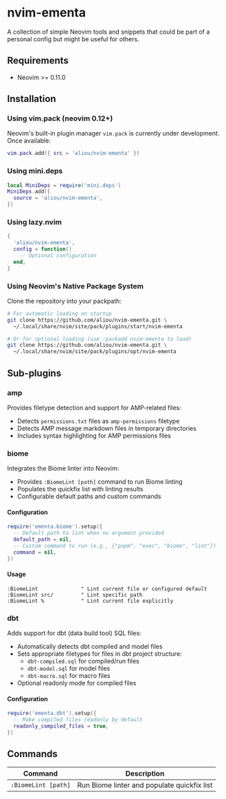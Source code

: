 # nvim-ementa

A collection of simple Neovim tools and snippets that could be part of a personal config but might be useful for others.

## Requirements

- Neovim >= 0.11.0

## Installation

### Using vim.pack (neovim 0.12+)

Neovim's built-in plugin manager `vim.pack` is currently under development. Once available:

```lua
vim.pack.add({ src = 'aliou/nvim-ementa' })
```

### Using mini.deps

```lua
local MiniDeps = require('mini.deps')
MiniDeps.add({
  source = 'aliou/nvim-ementa',
})
```

### Using lazy.nvim

```lua
{
  'aliou/nvim-ementa',
  config = function()
    -- Optional configuration
  end,
}
```

### Using Neovim's Native Package System

Clone the repository into your packpath:

```bash
# For automatic loading on startup
git clone https://github.com/aliou/nvim-ementa.git \
  ~/.local/share/nvim/site/pack/plugins/start/nvim-ementa

# Or for optional loading (use :packadd nvim-ementa to load)
git clone https://github.com/aliou/nvim-ementa.git \
  ~/.local/share/nvim/site/pack/plugins/opt/nvim-ementa
```

## Sub-plugins

### amp

Provides filetype detection and support for AMP-related files:
- Detects `permissions.txt` files as `amp-permissions` filetype
- Detects AMP message markdown files in temporary directories
- Includes syntax highlighting for AMP permissions files

### biome

Integrates the Biome linter into Neovim:
- Provides `:BiomeLint [path]` command to run Biome linting
- Populates the quickfix list with linting results
- Configurable default paths and custom commands

#### Configuration

```lua
require('ementa.biome').setup({
  -- Default path to lint when no argument provided
  default_path = nil,
  -- Custom command to run (e.g., {"pnpm", "exec", "biome", "lint"})
  command = nil,
})
```

#### Usage

```vim
:BiomeLint              " Lint current file or configured default
:BiomeLint src/         " Lint specific path
:BiomeLint %            " Lint current file explicitly
```

### dbt

Adds support for dbt (data build tool) SQL files:
- Automatically detects dbt compiled and model files
- Sets appropriate filetypes for files in dbt project structure:
  - `dbt-compiled.sql` for compiled/run files
  - `dbt-model.sql` for model files
  - `dbt-macro.sql` for macro files
- Optional readonly mode for compiled files

#### Configuration

```lua
require('ementa.dbt').setup({
  -- Make compiled files readonly by default
  readonly_compiled_files = true,
})
```

## Commands

| Command | Description |
|---------|-------------|
| `:BiomeLint [path]` | Run Biome linter and populate quickfix list |
